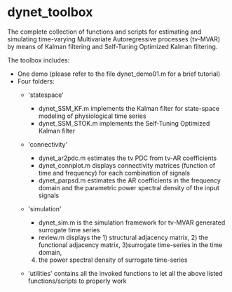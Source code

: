 # dynet_toolbox

The complete collection of functions and scripts for estimating and simulating
time-varying Multivariate Autoregressive processes (tv-MVAR)
by means of Kalman filtering and Self-Tuning Optimized Kalman filtering.


The toolbox includes:
- One demo (please refer to the file dynet_demo01.m for a brief tutorial)
- Four folders:
    - 'statespace'
        - dynet_SSM_KF.m implements the Kalman filter for state-space modeling of
        physiological time series
        - dynet_SSM_STOK.m implements the Self-Tuning Optimized Kalman filter

    - 'connectivity'
        - dynet_ar2pdc.m estimates the tv PDC from tv-AR coefficients
        - dynet_connplot.m displays connectivity matrices (function of time and
          frequency) for each combination of signals
        - dynet_parpsd.m estimates the AR coefficients in the frequency domain
        and the parametric power spectral density of the input signals

    - 'simulation'
        - dynet_sim.m is the simulation framework for tv-MVAR generated
        surrogate time series
        - review.m displays the 1) structural adjacency matrix, 2) the
        functional adjacency matrix, 3)surrogate time-series in the time domain,
        4) the power spectral density of surrogate time-series

    - 'utilities' contains all the invoked functions to let all the above listed
    functions/scripts to properly work
